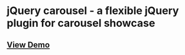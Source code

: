 <div class="wikistyle">
	<h1>jQuery carousel - a flexible jQuery plugin for carousel showcase</h1>
	<h2><a href="http://fordifferent.com/demos/jquery-carousel/i.html">View Demo</a></h2>
</div>